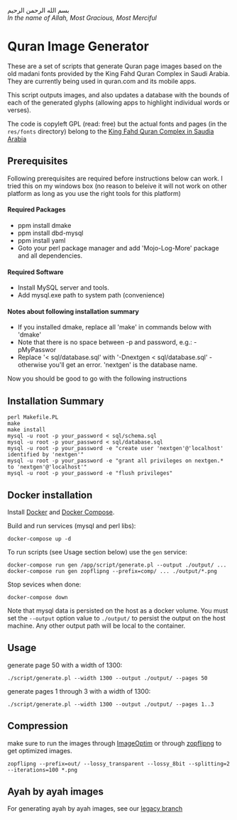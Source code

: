 بسم الله الرحمن الرحيم
<br>_In the name of Allah, Most Gracious, Most Merciful_

# Quran Image Generator

These are a set of scripts that generate Quran page images based on the old madani fonts provided by the King Fahd Quran Complex in Saudi Arabia. They are currently being used in quran.com and its mobile apps.

This script outputs images, and also updates a database with the bounds of each of the generated glyphs (allowing apps to highlight individual words or verses).

The code is copyleft GPL (read: free) but the actual fonts and pages (in the `res/fonts` directory) belong to the [King Fahd Quran Complex in Saudia Arabia](http://www.qurancomplex.com)

## Prerequisites
Following prerequisites are required before instructions below can work. I tried this on my windows box (no reason to beleive it will not work on other platform as long as you use the right tools for this platform)

#### Required Packages
- ppm install dmake
- ppm install dbd-mysql
- ppm install yaml
- Goto your perl package manager and add 'Mojo-Log-More' package and all dependencies.

#### Required Software
- Install MySQL server and tools.
- Add mysql.exe path to system path (convenience)

#### Notes about following installation summary
- If you installed dmake, replace all 'make' in commands below with 'dmake'
- Note that there is no space between -p and password, e.g.: -pMyPasswor
- Replace '< sql/database.sql' with '-Dnextgen < sql/database.sql' - otherwise you'll get an error. 'nextgen' is the database name.

Now you should be good to go with the following instructions

## Installation Summary

```
perl Makefile.PL
make
make install
mysql -u root -p your_password < sql/schema.sql
mysql -u root -p your_password < sql/database.sql
mysql -u root -p your_password -e "create user 'nextgen'@'localhost' identified by 'nextgen'"
mysql -u root -p your_password -e "grant all privileges on nextgen.* to 'nextgen'@'localhost'"
mysql -u root -p your_password -e "flush privileges"
```

## Docker installation

Install [Docker](https://www.docker.com/) 
and [Docker Compose](https://docs.docker.com/compose/install/).

Build and run services (mysql and perl libs):

```
docker-compose up -d
```

To run scripts (see Usage section below) use the `gen` service:

```
docker-compose run gen /app/script/generate.pl --output ./output/ ...
docker-compose run gen zopflipng --prefix=comp/ ... ./output/*.png
```

Stop sevices when done:

```
docker-compose down
```

Note that mysql data is persisted on the host as a docker volume.
You must set the `--output` option value to `./output/` to persist
the output on the host machine. Any other output path will be local 
to the container.

## Usage

generate page 50 with a width of 1300:

`./script/generate.pl --width 1300 --output ./output/ --pages 50`

generate pages 1 through 3 with a width of 1300:

`./script/generate.pl --width 1300 --output ./output/ --pages 1..3`

## Compression

make sure to run the images through [ImageOptim](https://imageoptim.com) or through [zopflipng](https://github.com/google/zopfli) to get optimized images.

`zopflipng --prefix=out/ --lossy_transparent --lossy_8bit --splitting=2 --iterations=100 *.png`

## Ayah by ayah images

For generating ayah by ayah images, see our [legacy branch](https://github.com/quran/quran.com-images/tree/legacy)
